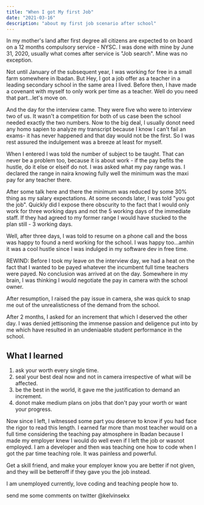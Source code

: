 ```yaml
---
title: "When I got My first Job"
date: "2021-03-16"
description: "about my first job scenario after school"
---
```


In my mother's land after first degree all citizens are expected to on board on a 12 months compulsory service - NYSC. I was done with mine by June 31, 2020, usually what comes after service is "Job search". Mine was no exception.

Not until January of the subsequent year, I was working for free in a small farm somewhere in Ibadan. But Hey, I got a job offer as a teacher in a leading secondary school in the same area I lived. Before then, I have made a covenant with myself to only work per time as a teacher. Well do you need that part...let's move on.

And the day for the interview came. They were five who were to interview two of us. It wasn't a competition for both of us case been the school needed exactly the two numbers. Now to the big deal, I usually donot need any homo sapien to analyze my transcript because I know I can't fail an exams- it has never happened and that day would not be the first. So I was rest assured the indulgement was a breeze at least for myself.

When I entered I was told the number of subject to be taught. That can never be a
problem too, because it is about work - if the pay befits the hustle, do it else or elseif do not. I was asked what my pay range was. I declared the range in naira knowing fully well the minimum was the maxi pay for any teacher there.

After some talk here and there the minimum was reduced by some 30% thing as my salary expectations. At some seconds later, I was told "you got the job". Quickly did I expose there obscurity to the fact that I would only work for three working days and not the 5 working days of the immediate staff. If they had agreed to my former range I would have stucked to the plan still - 3 working days.

Well, after three days, I was told to resume on a phone call and the boss was happy to found a nerd working for the school. I was happy too...amhin it was a cool hustle since I was indulged in my software dev in free time.

REWIND: Before I took my leave on the interview day, we had a heat on the fact that I wanted to be payed whatever the incumbent full time teachers were payed. No conclusion was arrived at on the day. Somewhere in my brain, I was thinking I would negotiate the pay in camera with the school owner. 

After resumption, I raised the pay issue in camera, she was quick to snap me out of the unrealisticness of the demand from the school. 

After 2 months, I asked for an increment that which I deserved the other day. I was denied jettisoning the immense passion and deligence put into by me which have resulted in an undeniaable student performance in the school.

## What I learned

1. ask your worth every single time.
2. seal your best deal now and not in camera irrespective of what will be affected.
3. be the best in the world, it gave me the justification to demand an increment.
4. donot make medium plans on jobs that don't pay your worth or want your progress.


Now since I left, I witnessed some part you deserve to know if you had face the rigor to read this length. I earned far more than most teacher would on a full time considering the teaching pay atmosphere in Ibadan because I made my employer knew I would do well even if I left the job or wasnot employed. I am a developer and then was teaching one how to code when I got the par time teaching role. It was painless and powerful.

Get a skill friend, and make your employer know you are better if not given, and they will be betteroff if they gave you the job instead.

I am unemployed currently,  love coding and teaching people how to.

send me some comments on twitter @kelvinsekx